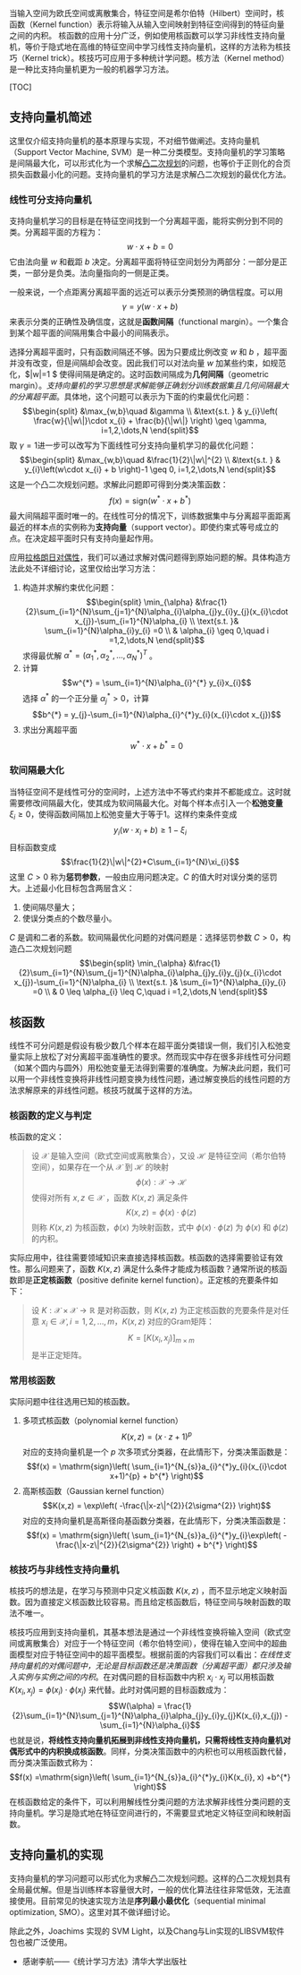 ﻿当输入空间为欧氏空间或离散集合，特征空间是希尔伯特（Hilbert）空间时，核函数（Kernel function）表示将输入从输入空间映射到特征空间得到的特征向量之间的内积。
核函数的应用十分广泛，例如使用核函数可以学习非线性支持向量机，等价于隐式地在高维的特征空间中学习线性支持向量机，这样的方法称为核技巧（Kernel trick）。核技巧可应用于多种统计学问题。核方法（Kernel method）是一种比支持向量机更为一般的机器学习方法。

[TOC]

## 支持向量机简述

这里仅介绍支持向量机的基本原理与实现，不对细节做阐述。支持向量机（Support Vector Machine, SVM）是一种二分类模型。支持向量机的学习策略是间隔最大化，可以形式化为一个求解[凸二次规划](https://blog.csdn.net/philthinker/article/details/78510361)的问题，也等价于正则化的合页损失函数最小化的问题。支持向量机的学习方法是求解凸二次规划的最优化方法。

### 线性可分支持向量机

支持向量机学习的目标是在特征空间找到一个分离超平面，能将实例分到不同的类。分离超平面的方程为： $$w\cdot x + b =0$$ 它由法向量 $w$ 和截距 $b$ 决定。分离超平面将特征空间划分为两部分：一部分是正类，一部分是负类。法向量指向的一侧是正类。

一般来说，一个点距离分离超平面的远近可以表示分类预测的确信程度。可以用
$$\gamma = y(w\cdot x + b)$$ 来表示分类的正确性及确信度，这就是**函数间隔**（functional margin）。一个集合到某个超平面的间隔用集合中最小的间隔表示。

选择分离超平面时，只有函数间隔还不够。因为只要成比例改变 $w$ 和 $b$ ，超平面并没有改变，但是间隔却会改变。因此我们可以对法向量 $w$ 加某些约束，如规范化，$\|w\|=1 $ 使得间隔是确定的。这时函数间隔成为**几何间隔**（geometric margin）。*支持向量机的学习思想是求解能够正确划分训练数据集且几何间隔最大的分离超平面*。具体地，这个问题可以表示为下面的约束最优化问题：
$$\begin{split} &\max_{w,b}\quad &\gamma \\ &\text{s.t. } & y_{i}\left( \frac{w}{\|w\|}\cdot x_{i} + \frac{b}{\|w\|} \right) \geq \gamma, i=1,2,\dots,N \end{split}$$ 取 $\gamma =1$进一步可以改写为下面线性可分支持向量机学习的最优化问题：
$$\begin{split} &\max_{w,b}\quad &\frac{1}{2}\|w\|^{2} \\ &\text{s.t. } & y_{i}\left(w\cdot x_{i} + b \right)-1 \geq 0, i=1,2,\dots,N \end{split}$$ 这是一个凸二次规划问题。求解此问题即可得到分类决策函数：$$f(x) = \mathrm{sign}(w^{*}\cdot x + b^{*})$$ 最大间隔超平面时唯一的。在线性可分的情况下，训练数据集中与分离超平面距离最近的样本点的实例称为**支持向量**（support vector）。即使约束式等号成立的点。在决定超平面时只有支持向量起作用。

应用[拉格朗日对偶性](https://blog.csdn.net/philthinker/article/details/66473983)，我们可以通过求解对偶问题得到原始问题的解。具体构造方法此处不详细讨论，这里仅给出学习方法：

 1. 构造并求解约束优化问题：$$\begin{split} \min_{\alpha} &\frac{1}{2}\sum_{i=1}^{N}\sum_{j=1}^{N}\alpha_{i}\alpha_{j}y_{i}y_{j}(x_{i}\cdot x_{j})-\sum_{i=1}^{N}\alpha_{i} \\ \text{s.t. }& \sum_{i=1}^{N}\alpha_{i}y_{i} =0 \\ & \alpha_{i} \geq 0,\quad i =1,2,\dots,N \end{split}$$ 求得最优解 $\alpha^{*} = (\alpha_{1}^{*},\alpha_{2}^{*},\dots,\alpha_{N}^{*})^{T}$ 。
 2. 计算 $$w^{*} = \sum_{i=1}^{N}\alpha_{i}^{*} y_{i}x_{i}$$ 选择 $\alpha^{*}$ 的一个正分量 $\alpha_{j}^{*}>0$，计算 $$b^{*} = y_{j}-\sum_{i=1}^{N}\alpha_{i}^{*}y_{i}(x_{i}\cdot x_{j})$$
 3. 求出分离超平面 $$w^{*}\cdot x + b^{*} =0$$ 

### 软间隔最大化

当特征空间不是线性可分的空间时，上述方法中不等式约束并不都能成立。这时就需要修改间隔最大化，使其成为软间隔最大化。对每个样本点引入一个**松弛变量** $\xi_{i}\geq 0$，使得函数间隔加上松弛变量大于等于1。这样约束条件变成 $$y_{i}(w\cdot x_{i}+b) \geq 1-\xi_{i}$$ 目标函数变成 $$\frac{1}{2}\|w\|^{2}+C\sum_{i=1}^{N}\xi_{i}$$ 这里 $C>0$ 称为**惩罚参数**，一般由应用问题决定。$C$ 的值大时对误分类的惩罚大。上述最小化目标包含两层含义：

 1. 使间隔尽量大；
 2. 使误分类点的个数尽量小。

$C$ 是调和二者的系数。软间隔最优化问题的对偶问题是：选择惩罚参数 $C>0$，构造凸二次规划问题
$$\begin{split} \min_{\alpha} &\frac{1}{2}\sum_{i=1}^{N}\sum_{j=1}^{N}\alpha_{i}\alpha_{j}y_{i}y_{j}(x_{i}\cdot x_{j})-\sum_{i=1}^{N}\alpha_{i} \\ \text{s.t. }& \sum_{i=1}^{N}\alpha_{i}y_{i} =0 \\ & 0 \leq \alpha_{i} \leq C,\quad i =1,2,\dots,N \end{split}$$ 

## 核函数

线性不可分问题是假设有极少数几个样本在超平面分类错误一侧，我们引入松弛变量实际上放松了对分离超平面准确性的要求。然而现实中存在很多非线性可分问题（如某个圆内与圆外）用松弛变量无法得到需要的准确度。为解决此问题，我们可以用一个非线性变换将非线性问题变换为线性问题，通过解变换后的线性问题的方法求解原来的非线性问题。核技巧就属于这样的方法。

### 核函数的定义与判定

核函数的定义：

> 设 $\mathcal{X}$ 是输入空间（欧式空间或离散集合），又设 $\mathcal{H}$ 是特征空间（希尔伯特空间），如果存在一个从 $\mathcal{X}$ 到 $\mathcal{H}$ 的映射 $$\phi(x):\mathcal{X}\to \mathcal{H}$$ 使得对所有 $x,z\in\mathcal{X}$ ，函数 $K(x,z)$ 满足条件 $$K(x,z) = \phi(x)\cdot \phi(z)$$ 则称 $K(x,z)$ 为核函数，$\phi(x)$ 为映射函数，式中 $\phi(x)\cdot \phi(z)$ 为 $\phi(x)$ 和 $\phi(z)$ 的内积。

实际应用中，往往需要领域知识来直接选择核函数。核函数的选择需要验证有效性。那么问题来了，函数 $K(x,z)$ 满足什么条件才能成为核函数？通常所说的核函数即是**正定核函数**（positive definite kernel function）。正定核的充要条件如下：

> 设 $K:\mathcal{X}\times \mathcal{X} \to \mathbb{R}$ 是对称函数，则 $K(x,z)$ 为正定核函数的充要条件是对任意 $x_{i}\in\mathcal{X}, i=1,2,\dots,m$，$K(x,z)$ 对应的Gram矩阵：$$K=[K(x_{i},x_{j})]_{m\times m}$$ 是半正定矩阵。

### 常用核函数

实际问题中往往选用已知的核函数。

 1. 多项式核函数（polynomial kernel function）$$K(x,z) = (x\cdot z +1 )^{p}$$ 对应的支持向量机是一个 $p$ 次多项式分类器，在此情形下，分类决策函数是：$$f(x) = \mathrm{sign}\left( \sum_{i=1}^{N_{s}}a_{i}^{*}y_{i}(x_{i}\cdot x+1)^{p} + b^{*} \right)$$ 
 2. 高斯核函数（Gaussian kernel function）$$K(x,z) = \exp\left( -\frac{\|x-z\|^{2}}{2\sigma^{2}} \right)$$ 对应的支持向量机是高斯径向基函数分类器，在此情形下，分类决策函数是：$$f(x) = \mathrm{sign}\left( \sum_{i=1}^{N_{s}}a_{i}^{*}y_{i}\exp\left( -\frac{\|x-z\|^{2}}{2\sigma^{2}} \right) + b^{*} \right)$$

### 核技巧与非线性支持向量机

核技巧的想法是，在学习与预测中只定义核函数 $K(x,z)$ ，而不显示地定义映射函数。因为直接定义核函数比较容易。而且给定核函数后，特征空间与映射函数的取法不唯一。

核技巧应用到支持向量机，其基本想法是通过一个非线性变换将输入空间（欧式空间或离散集合）对应于一个特征空间（希尔伯特空间），使得在输入空间中的超曲面模型对应于特征空间中的超平面模型。根据前面的内容我们可以看出：*在线性支持向量机的对偶问题中，无论是目标函数还是决策函数（分离超平面）都只涉及输入实例与实例之间的内积*。在对偶问题的目标函数中内积 $x_{i}\cdot x_{j}$ 可以用核函数 $K(x_{i},x_{j}) = \phi(x_{i})\cdot \phi(x_{j})$ 来代替。此时对偶问题的目标函数成为：
$$W(\alpha) = \frac{1}{2}\sum_{i=1}^{N}\sum_{j=1}^{N}\alpha_{i}\alpha_{j}y_{i}y_{j}K(x_{i},x_{j}) -\sum_{i=1}^{N}\alpha_{i}$$ 也就是说，**将线性支持向量机拓展到非线性支持向量机，只需将线性支持向量机对偶形式中的内积换成核函数**。同样，分类决策函数中的内积也可以用核函数代替，而分类决策函数式称为：
$$f(x) =\mathrm{sign}\left( \sum_{i=1}^{N_{s}}a_{i}^{*}y_{i}K(x_{i}, x) +b^{*} \right)$$   在核函数给定的条件下，可以利用解线性分类问题的方法求解非线性分类问题的支持向量机。学习是隐式地在特征空间进行的，不需要显式地定义特征空间和映射函数。

## 支持向量机的实现

支持向量机的学习问题可以形式化为求解凸二次规划问题。这样的凸二次规划具有全局最优解。但是当训练样本容量很大时，一般的优化算法往往非常低效，无法直接使用。目前常见的快速实现方法是**序列最小最优化**（sequential minimal optimization, SMO）。这里对其不做详细讨论。

除此之外，Joachims 实现的 SVM Light，以及Chang与Lin实现的LIBSVM软件包也被广泛使用。

- 感谢李航——《统计学习方法》清华大学出版社